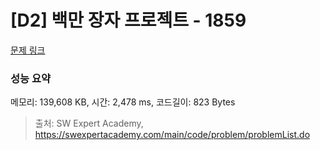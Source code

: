 # [D2] 백만 장자 프로젝트 - 1859 

[문제 링크](https://swexpertacademy.com/main/code/problem/problemDetail.do?contestProbId=AV5LrsUaDxcDFAXc) 

### 성능 요약

메모리: 139,608 KB, 시간: 2,478 ms, 코드길이: 823 Bytes



> 출처: SW Expert Academy, https://swexpertacademy.com/main/code/problem/problemList.do